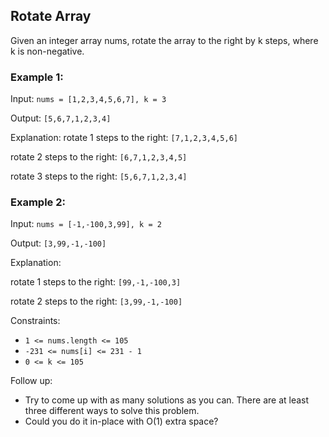 ## Rotate Array

Given an integer array nums, rotate the array to the right by k steps, where k is non-negative.

 

### Example 1:

Input: `nums = [1,2,3,4,5,6,7], k = 3`

Output: `[5,6,7,1,2,3,4]`

Explanation:
rotate 1 steps to the right: `[7,1,2,3,4,5,6]`

rotate 2 steps to the right: `[6,7,1,2,3,4,5]`

rotate 3 steps to the right: `[5,6,7,1,2,3,4]`

### Example 2:

Input: `nums = [-1,-100,3,99], k = 2`

Output: `[3,99,-1,-100]`

Explanation: 

rotate 1 steps to the right: `[99,-1,-100,3]`

rotate 2 steps to the right: `[3,99,-1,-100]`
 

Constraints:

* `1 <= nums.length <= 105`
* `-231 <= nums[i] <= 231 - 1`
* `0 <= k <= 105`
 

Follow up:

* Try to come up with as many solutions as you can. There are at least three different ways to solve this problem.
* Could you do it in-place with O(1) extra space?